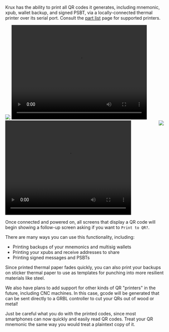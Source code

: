 Krux has the ability to print all QR codes it generates, including mnemonic, xpub, wallet backup, and signed PSBT, via a locally-connected thermal printer over its serial port. Consult the [part list](../../parts) page for supported printers.

<img src="../../img/maixpy_m5stickv/print-qr-printing-125.png">

<video width="430" height="300" controls>
  <source src="../../img/printing-qr.mp4" type="video/mp4"></source>
</video>

<video width="400" height="300" controls>
  <source src="../../img/scanning-printed-qr.mp4" type="video/mp4"></source>
</video>

<img src="../../img/maixpy_m5stickv/print-qr-prompt-125.png" align="right">

Once connected and powered on, all screens that display a QR code will begin showing a follow-up screen asking if you want to `Print to QR?`.

There are many ways you can use this functionality, including:

- Printing backups of your mnemonics and multisig wallets
- Printing your xpubs and receive addresses to share
- Printing signed messages and PSBTs

Since printed thermal paper fades quickly, you can also print your backups on sticker thermal paper to use as templates for punching into more resilient materials like steel.

We also have plans to add support for other kinds of QR "printers" in the future, including CNC machines. In this case, gcode will be generated that can be sent directly to a GRBL controller to cut your QRs out of wood or metal!

Just be careful what you do with the printed codes, since most smartphones can now quickly and easily read QR codes. Treat your QR mnemonic the same way you would treat a plaintext copy of it.